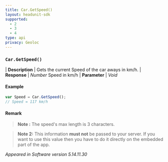 ```yaml
---
title: Car.GetSpeed()
layout: headunit-sdk
supported:
  - 2
  - 3
  - 4
type: api
privacy: Geoloc
---
```


### `Car.GetSpeed()`

| **Description** | Gets the current Speed of the car aways in km/h.
| **Response** | *Number*  Speed in km/h
| **Parameter**   | *Void*

#### Example

```javascript
var Speed = Car.GetSpeed();
// Speed = 117 km/h
```

#### Remark

>**Note :** The speed's max length is 3 characters.

>**Note 2:** This information **must not** be passed to your server. If you want to use this value then you have to do it directly on the embedded part of the app.

*Appeared in Software version 5.14.11.30*